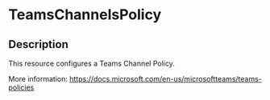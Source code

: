 
# TeamsChannelsPolicy

## Description

This resource configures a Teams Channel Policy.

More information: https://docs.microsoft.com/en-us/microsoftteams/teams-policies
